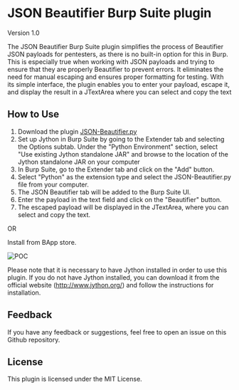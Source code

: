 # JSON Beautifier Burp Suite plugin
Version 1.0

The JSON Beautifier Burp Suite plugin simplifies the process of Beautifier JSON payloads for pentesters, as there is no built-in option for this in Burp. This is especially true when working with JSON payloads and trying to ensure that they are properly Beautifier to prevent errors. It eliminates the need for manual escaping and ensures proper formatting for testing. With its simple interface, the plugin enables you to enter your payload, escape it, and display the result in a JTextArea where you can select and copy the text

## How to Use
1. Download the plugin [JSON-Beautifier.py](https://raw.githubusercontent.com/akashc99/JSON-Beautifier-Burp-Suite-Python-plugin/main/JSON-Beautifier.py)
2. Set up Jython in Burp Suite by going to the Extender tab and selecting the Options subtab. Under the "Python Environment" section, select "Use existing Jython standalone JAR" and browse to the location of the Jython standalone JAR on your computer
3. In Burp Suite, go to the Extender tab and click on the "Add" button.
4. Select "Python" as the extension type and select the JSON-Beautifier.py file from your computer.
5. The JSON Beautifier tab will be added to the Burp Suite UI.
6. Enter the payload in the text field and click on the "Beautifier" button.
7. The escaped payload will be displayed in the JTextArea, where you can select and copy the text.

OR

Install from BApp store.

![POC](https://github-production-user-asset-6210df.s3.amazonaws.com/23627154/246598374-57f92290-73fb-4403-949e-b2230e93bd2e.gif)


Please note that it is necessary to have Jython installed in order to use this plugin. If you do not have Jython installed, you can download it from the official website (http://www.jython.org/) and follow the instructions for installation.

## Feedback
If you have any feedback or suggestions, feel free to open an issue on this Github repository.

## License
This plugin is licensed under the MIT License.

